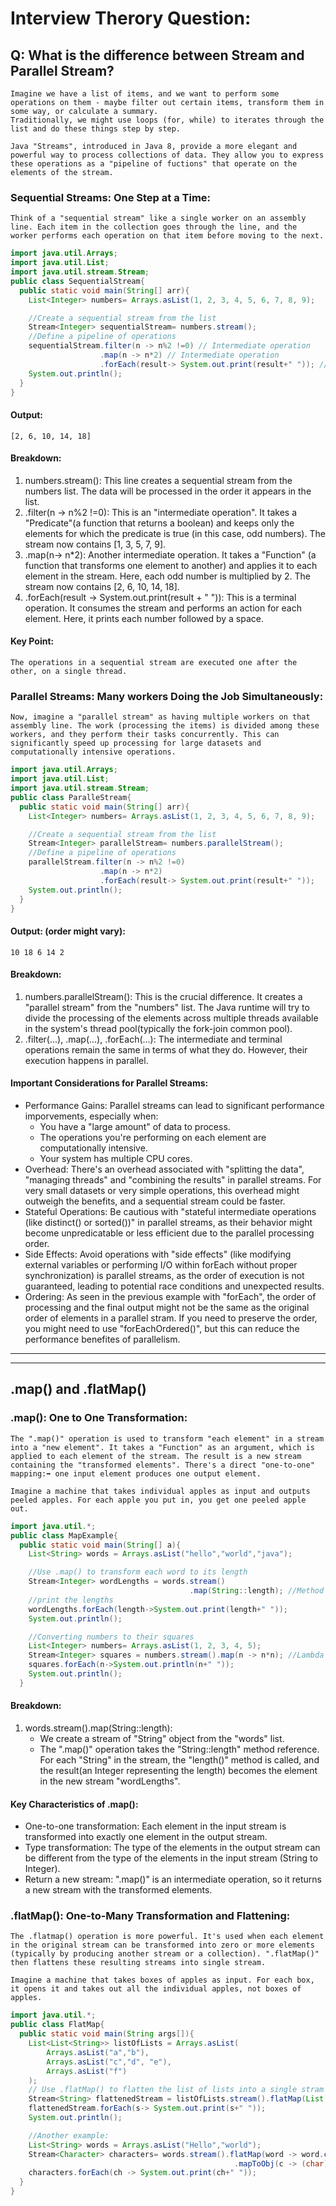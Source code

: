 # Interview Therory Question:
## Q: What is the difference between Stream and Parallel Stream?
```
Imagine we have a list of items, and we want to perform some operations on them - maybe filter out certain items, transform them in some way, or calculate a summary.
Traditionally, we might use loops (for, while) to iterates through the list and do these things step by step.
```
```
Java "Streams", introduced in Java 8, provide a more elegant and powerful way to process collections of data. They allow you to express these operations as a "pipeline of fuctions" that operate on the elements of the stream.
```
### Sequential Streams: One Step at a Time:
```
Think of a "sequential stream" like a single worker on an assembly line. Each item in the collection goes through the line, and the worker performs each operation on that item before moving to the next.
```
```java
import java.util.Arrays;
import java.util.List;
import java.util.stream.Stream;
public class SequentialStream{
  public static void main(String[] arr){
    List<Integer> numbers= Arrays.asList(1, 2, 3, 4, 5, 6, 7, 8, 9);

    //Create a sequential stream from the list
    Stream<Integer> sequentialStream= numbers.stream();
    //Define a pipeline of operations
    sequentialStream.filter(n -> n%2 !=0) // Intermediate operation
                    .map(n -> n*2) // Intermediate operation
                    .forEach(result-> System.out.print(result+" ")); // Terminal operation
    System.out.println();
  }
}
```
#### Output:
```
[2, 6, 10, 14, 18]
```
#### Breakdown:
1. numbers.stream(): This line creates a sequential stream from the numbers list. The data will be processed in the order it appears in the list.
2. .filter(n -> n%2 !=0): This is an "intermediate operation". It takes a "Predicate"(a function that returns a boolean) and keeps only the elements for which the predicate is true (in this case, odd numbers). The stream now contains [1, 3, 5, 7, 9].
3. .map(n-> n*2): Another intermediate operation. It takes a "Function" (a function that transforms one element to another) and applies it to each element in the stream. Here, each odd number is multiplied by 2. The stream now contains [2, 6, 10, 14, 18].
4. .forEach(result -> System.out.print(result + " ")): This is a terminal operation. It consumes the stream and performs an action for each element. Here, it prints each number followed by a space.
#### Key Point:
```
The operations in a sequential stream are executed one after the other, on a single thread.
```
### Parallel Streams: Many workers Doing the Job Simultaneously:
```
Now, imagine a "parallel stream" as having multiple workers on that assembly line. The work (processing the items) is divided among these workers, and they perform their tasks concurrently. This can significantly speed up processing for large datasets and computationally intensive operations.
```
```java
import java.util.Arrays;
import java.util.List;
import java.util.stream.Stream;
public class ParalleStream{
  public static void main(String[] arr){
    List<Integer> numbers= Arrays.asList(1, 2, 3, 4, 5, 6, 7, 8, 9);

    //Create a sequential stream from the list
    Stream<Integer> parallelStream= numbers.parallelStream();
    //Define a pipeline of operations
    parallelStream.filter(n -> n%2 !=0) 
                    .map(n -> n*2) 
                    .forEach(result-> System.out.print(result+" "));
    System.out.println();
  }
}
```
#### Output: (order might vary):
```
10 18 6 14 2
```
#### Breakdown:
1. numbers.parallelStream(): This is the crucial difference. It creates a "parallel stream" from the "numbers" list. The Java runtime will try to divide the processing of the elements across multiple threads available in the system's thread pool(typically the fork-join common pool).
2. .filter(...), .map(...), .forEach(...): The intermediate and terminal operations remain the same in terms of what they do. However, their execution happens in parallel.

#### Important Considerations for Parallel Streams:
- Performance Gains: Parallel streams can lead to significant performance imporvements, especially when:
  - You have a "large amount" of data to process.
  - The operations you're performing on each element are computationally intensive.
  - Your system has multiple CPU cores.
- Overhead: There's an overhead associated with "splitting the data", "managing threads" and "combining the results" in parallel streams. For very small datasets or very simple operations, this overhead might outweigh the benefits, and a sequential stream could be faster.
- Stateful Operations: Be cautious with "stateful intermediate operations (like distinct() or sorted())" in parallel streams, as their behavior might become unpredicatable or less efficient due to the parallel processing order.
- Side Effects: Avoid operations with "side effects" (like modifying external variables or performing I/O within forEach without proper synchronization) is parallel streams, as the order of execution is not guaranteed, leading to potential race conditions and unexpected results.
- Ordering: As seen in the previous example with "forEach", the order of processing and the final output might not be the same as the original order of elements in a parallel stram. If you need to preserve the order, you might need to use "forEachOrdered()", but this can reduce the performance benefites of parallelism.
***
***
## .map() and .flatMap()
### .map(): One to One Transformation:
```
The ".map()" operation is used to transform "each element" in a stream into a "new element". It takes a "Function" as an argument, which is applied to each element of the stream. The result is a new stream containing the "transformed elements". There's a direct "one-to-one" mapping:➡️ one input element produces one output element.

Imagine a machine that takes individual apples as input and outputs peeled apples. For each apple you put in, you get one peeled apple out.
```
```java
import java.util.*;
public class MapExample{
  public static void main(String[] a){
    List<String> words = Arrays.asList("hello","world","java");

    //Use .map() to transform each word to its length
    Stream<Integer> wordLengths = words.stream()
                                        .map(String::length); //Method reference to String's length();
    //print the lengths
    wordLengths.forEach(length->System.out.print(length+" "));
    System.out.println();

    //Converting numbers to their squares
    List<Integer> numbers= Arrays.asList(1, 2, 3, 4, 5);
    Stream<Integer> squares = numbers.stream().map(n -> n*n); //Lambda expression for squaring
    squares.forEach(n->System.out.println(n+" "));
    System.out.println();
  }
```
#### Breakdown:
1. words.stream().map(String::length):
   - We create a stream of "String" object from the "words" list.
   - The ".map()" operation takes the "String::length" method reference. For each "String" in the stream, the "length()" method is called, and the result(an Integer representing the length) becomes the element in the new stream "wordLengths".
#### Key Characteristics of .map():
- One-to-one transformation: Each element in the input stream is transformed into exactly one element in the output stream.
- Type transformation: The type of the elements in the output stream can be different from the type of the elements in the input stream (String to Integer).
- Return a new stream: ".map()" is an intermediate operation, so it returns a new stream with the transformed elements.
### .flatMap(): One-to-Many Transformation and Flattening:
```
The .flatmap() operation is more powerful. It's used when each element in the original stream can be transformed into zero or more elements (typically by producing another stream or a collection). ".flatMap()" then flattens these resulting streams into single stream.

Imagine a machine that takes boxes of apples as input. For each box, it opens it and takes out all the individual apples, not boxes of apples.
```
```java
import java.util.*;
public class FlatMap{
  public static void main(String args[]){
    List<List<String>> listOfLists = Arrays.asList(
        Arrays.asList("a","b"),
        Arrays.asList("c","d", "e"),
        Arrays.asList("f")
    );
    // Use .flatMap() to flatten the list of lists into a single stram of strings
    Stream<String> flattenedStream = listOfLists.stream().flatMap(List::stream);
    flattenedStream.forEach(s-> System.out.print(s+" "));
    System.out.println();

    //Another example:
    List<String> words = Arrays.asList("Hello","world");
    Stream<Character> characters= words.stream().flatMap(word -> word.chars()) // returns an IntStream of character codes
                                                  .mapToObj(c -> (char) c)); //convert to Stream<Charcter>
    characters.forEach(ch -> System.out.print(ch+" "));
  }
}
```
